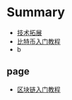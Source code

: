 # Summary

* [技术拓展](README.md)
* [比特币入门教程](bi-te-bi-ru-men-jiao-cheng.md)
* b

## page

* [区块链入门教程](test/jing-hua-1.md)

